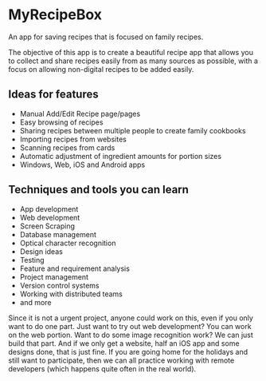 # MyRecipeBox
An app for saving recipes that is focused on family recipes.

The objective of this app is to create a beautiful recipe app that allows you to collect and share recipes easily from as many sources as possible, with a focus on allowing non-digital recipes to be added easily.

## Ideas for features
- Manual Add/Edit Recipe page/pages
- Easy browsing of recipes
- Sharing recipes between multiple people to create family cookbooks
- Importing recipes from websites
- Scanning recipes from cards
- Automatic adjustment of ingredient amounts for portion sizes
- Windows, Web, iOS and Android apps

## Techniques and tools you can learn
- App development
- Web development
- Screen Scraping
- Database management
- Optical character recognition
- Design ideas
- Testing
- Feature and requirement analysis
- Project management
- Version control systems
- Working with distributed teams
- and more

Since it is not a urgent project, anyone could work on this, even if you only want to do one part. Just want to try out web development? You can work on the web portion. Want to do some image recognition work? We can just build that part. And if we only get a website, half an iOS app and some designs done, that is just fine. If you are going home for the holidays and still want to participate, then we can all practice working with remote developers (which happens quite often in the real world).
